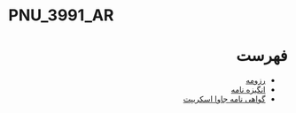 # PNU_3991_AR
<div dir="rtl">
  <h1>فهرست  </h1>
  
 <ul>
  <li>
    <a href='/Resume/MyResume.pdf' >رزومه</a>
    </li>
  <li>
    <a href='/Statement of Purpose/Statement of Purpose.pdf' >انگیزه نامه</a>
    </li>
 
 <li>
    <a href='/Certificate/cert-1024-20480032.pdf' >گواهی نامه جاوا اسکریپت</a>
    </li>
  </ul>


</div>
